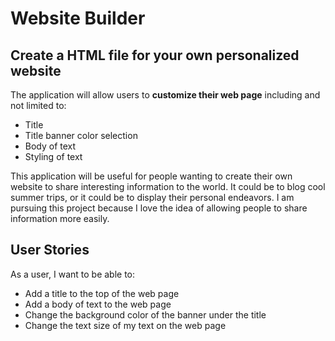 # Website Builder

## Create a HTML file for your own personalized website

The application will allow users to **customize their web page** including and not limited to:
- Title
- Title banner color selection
- Body of text
- Styling of text

This application will be useful for people wanting to create their own website to share interesting information 
to the world. It could be to blog cool summer trips, or it could be to display their personal endeavors. I am 
pursuing this project because I love the idea of allowing people to share information more easily.

## User Stories

As a user, I want to be able to:
- Add a title to the top of the web page
- Add a body of text to the web page
- Change the background color of the banner under the title
- Change the text size of my text on the web page